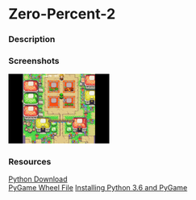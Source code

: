 <h1>Zero-Percent-2</h1>

<h3>Description</h3>

<p>
   
   </p>
  
  <h3>Screenshots</h3>
<img src="https://github.com/jlee7882/Zero-Percent-2/blob/master/Zero%20Percent/Linkcap.PNG" width="200px">

<h3>Resources</h3>
<a href="https://www.python.org/downloads/"> Python Download</a> <br>
<a href="http://www.lfd.uci.edu/~gohlke/pythonlibs/#pygame"> PyGame Wheel File</a> 
<a href="https://youtu.be/_GikMdhAhv0"> Installing Python 3.6 and PyGame</a> 
